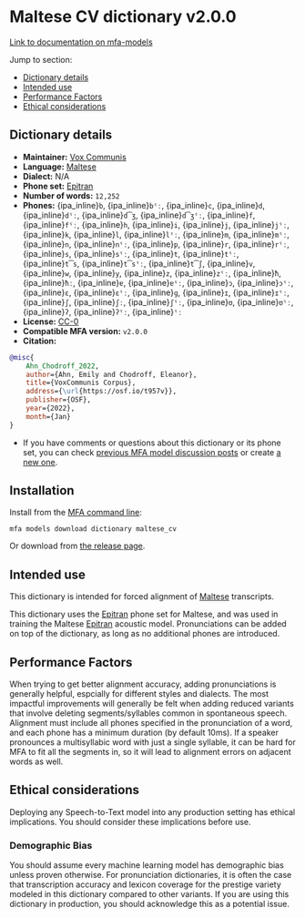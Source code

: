 
# Maltese CV dictionary v2.0.0

[Link to documentation on mfa-models](https://mfa-models.readthedocs.io/en/main/dictionary/maltese_cv.html)

Jump to section:

- [Dictionary details](#dictionary-details)
- [Intended use](#intended-use)
- [Performance Factors](#performance-factors)
- [Ethical considerations](#ethical-considerations)

## Dictionary details

- **Maintainer:** [Vox Communis](https://osf.io/t957v/)
- **Language:** [Maltese](https://en.wikipedia.org/wiki/Maltese_language)
- **Dialect:** N/A
- **Phone set:** [Epitran](https://github.com/dmort27/epitran)
- **Number of words:** `12,252`
- **Phones:** {ipa_inline}`b`, {ipa_inline}`bˤː`, {ipa_inline}`c`, {ipa_inline}`d`, {ipa_inline}`dˤː`, {ipa_inline}`d͡ʒ`, {ipa_inline}`d͡ʒˤː`, {ipa_inline}`f`, {ipa_inline}`fˤː`, {ipa_inline}`h`, {ipa_inline}`i`, {ipa_inline}`j`, {ipa_inline}`jˤː`, {ipa_inline}`k`, {ipa_inline}`l`, {ipa_inline}`lˤː`, {ipa_inline}`m`, {ipa_inline}`mˤː`, {ipa_inline}`n`, {ipa_inline}`nˤː`, {ipa_inline}`p`, {ipa_inline}`r`, {ipa_inline}`rˤː`, {ipa_inline}`s`, {ipa_inline}`sˤː`, {ipa_inline}`t`, {ipa_inline}`tˤː`, {ipa_inline}`t͡s`, {ipa_inline}`t͡sˤː`, {ipa_inline}`t͡ʃ`, {ipa_inline}`v`, {ipa_inline}`w`, {ipa_inline}`y`, {ipa_inline}`z`, {ipa_inline}`zˤː`, {ipa_inline}`ħ`, {ipa_inline}`ħː`, {ipa_inline}`ɐ`, {ipa_inline}`ɐˤː`, {ipa_inline}`ɔ`, {ipa_inline}`ɔˤː`, {ipa_inline}`ɛ`, {ipa_inline}`ɛˤː`, {ipa_inline}`ɡ`, {ipa_inline}`ɪ`, {ipa_inline}`ɪˤː`, {ipa_inline}`ʃ`, {ipa_inline}`ʃː`, {ipa_inline}`ʃˤː`, {ipa_inline}`ʊ`, {ipa_inline}`ʊˤː`, {ipa_inline}`ʔ`, {ipa_inline}`ʔˤː`, {ipa_inline}`ˤː`
- **License:** [CC-0](https://creativecommons.org/publicdomain/zero/1.0/)
- **Compatible MFA version:** `v2.0.0`
- **Citation:**

```bibtex
@misc{
	Ahn_Chodroff_2022,
	author={Ahn, Emily and Chodroff, Eleanor},
	title={VoxCommunis Corpus},
	address={\url{https://osf.io/t957v}},
	publisher={OSF},
	year={2022},
	month={Jan}
}
```

- If you have comments or questions about this dictionary or its phone set, you can check [previous MFA model discussion posts](https://github.com/MontrealCorpusTools/mfa-models/discussions?discussions_q=Maltese+CV+dictionary+v2.0.0) or create [a new one](https://github.com/MontrealCorpusTools/mfa-models/discussions/new).

## Installation

Install from the [MFA command line](https://montreal-forced-aligner.readthedocs.io/en/latest/user_guide/models/index.html):

```
mfa models download dictionary maltese_cv
```

Or download from [the release page](https://github.com/MontrealCorpusTools/mfa-models/releases/tag/dictionary-maltese_cv-v2.0.0).

## Intended use

This dictionary is intended for forced alignment of [Maltese](https://en.wikipedia.org/wiki/Maltese_language) transcripts.

This dictionary uses the [Epitran](https://github.com/dmort27/epitran) phone set for Maltese, and was used in training the Maltese [Epitran](https://github.com/dmort27/epitran) acoustic model.
Pronunciations can be added on top of the dictionary, as long as no additional phones are introduced.

## Performance Factors

When trying to get better alignment accuracy, adding pronunciations is generally helpful, espcially for different styles and dialects.
The most impactful improvements will generally be felt when adding reduced variants that
involve deleting segments/syllables common in spontaneous speech.  Alignment must include all phones specified in the pronunciation of a word, and each phone has
a minimum duration (by default 10ms). If a speaker pronounces a multisyllabic word with just a single syllable, it can be hard for MFA to fit all the segments in,
so it will lead to alignment errors on adjacent words as well.

## Ethical considerations

Deploying any Speech-to-Text model into any production setting has ethical implications. You should consider these implications before use.

### Demographic Bias

You should assume every machine learning model has demographic bias unless proven otherwise.
For pronunciation dictionaries, it is often the case that transcription accuracy and lexicon coverage for the prestige variety modeled in this dictionary compared to other variants.
If you are using this dictionary in production, you should acknowledge this as a potential issue.

